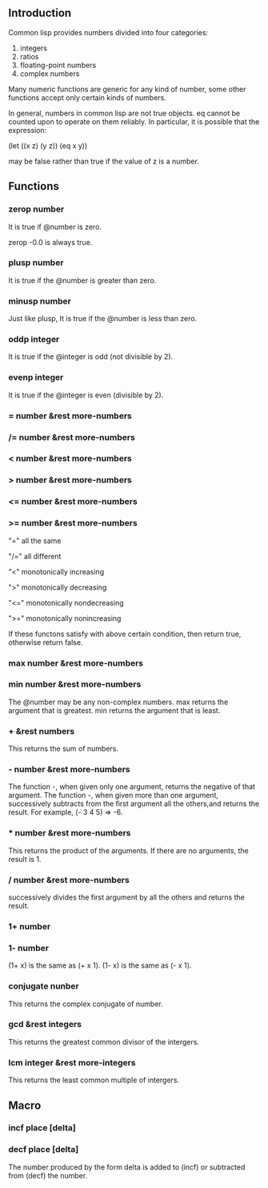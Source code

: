 
## Introduction

Common lisp provides numbers divided into four categories: 
1. integers
2. ratios
3. floating-point numbers
4. complex numbers

Many numeric functions are generic for any kind of number, some other functions
accept only certain kinds of numbers.

In general, numbers in common lisp are not true objects.
eq cannot be counted upon to operate on them reliably.
In particular, it is possible that the expression:

(let ((x z) (y z)) (eq x y))

may be false rather than true if the value of z is a number.


## Functions

### zerop number

It is true if @number is zero.

zerop -0.0 is always true.

### plusp number

It is true if the @number is greater than zero.

### minusp number

Just like plusp, It is true if the @number is less than zero.

### oddp integer

It is true if the @integer is odd (not divisible by 2).

### evenp integer

It is true if the @integer is even (divisible by 2).


### = number &rest more-numbers
### /= number &rest more-numbers
### < number &rest more-numbers
### > number &rest more-numbers
### <= number &rest more-numbers
### >= number &rest more-numbers

"="            all the same

"/="           all different

"<"            monotonically increasing

">"            monotonically decreasing

"<="           monotonically nondecreasing

">="           monotonically nonincreasing

If these functons satisfy with above certain condition, then return true, otherwise
return false.


### max number &rest more-numbers
### min number &rest more-numbers

The @number may be any non-complex numbers.
max returns the argument that is greatest.
min returns the argument that is least.

### + &rest numbers

This returns the sum of numbers.

### - number &rest more-numbers

The function -, when given only one argument, returns the negative of that argument.
The function -, when given more than one argument, successively subtracts from the 
first argument all the others,and returns the result. For example, (- 3 4 5) => -6.


### * number &rest more-numbers

This returns the product of the arguments. If there are no arguments, the result is 1.

### / number &rest more-numbers

successively divides the first argument by all the others and returns the result.

### 1+ number
### 1- number

(1+ x) is the same as (+ x 1).
(1- x) is the same as (- x 1).

### conjugate nunber

This returns the complex conjugate of number.

### gcd &rest integers

This returns the greatest common divisor of the intergers.

### lcm integer &rest more-integers

This returns the least common multiple of intergers.



## Macro

### incf place [delta]
### decf place [delta]

The number produced by the form delta is added to (incf) or subtracted from (decf) 
the number.


